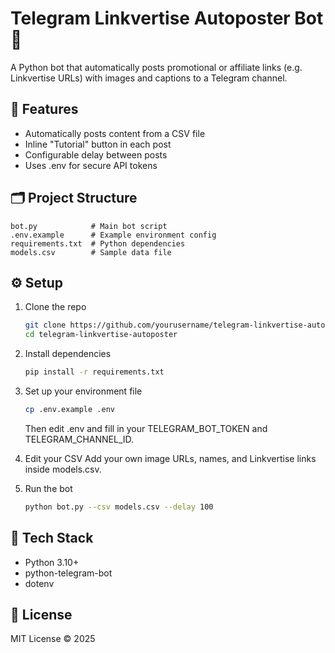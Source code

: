 # Telegram Linkvertise Autoposter Bot 🤖

A Python bot that automatically posts promotional or affiliate links (e.g. Linkvertise URLs) with images and captions to a Telegram channel.

## 🚀 Features
- Automatically posts content from a CSV file
- Inline "Tutorial" button in each post
- Configurable delay between posts
- Uses .env for secure API tokens

## 🗂️ Project Structure
```
bot.py            # Main bot script
.env.example      # Example environment config
requirements.txt  # Python dependencies
models.csv        # Sample data file
```

## ⚙️ Setup

1. Clone the repo
   ```bash
   git clone https://github.com/yourusername/telegram-linkvertise-autoposter.git
   cd telegram-linkvertise-autoposter
   ```

2. Install dependencies
   ```bash
   pip install -r requirements.txt
   ```

3. Set up your environment file
   ```bash
   cp .env.example .env
   ```
   Then edit .env and fill in your TELEGRAM_BOT_TOKEN and TELEGRAM_CHANNEL_ID.

4. Edit your CSV
   Add your own image URLs, names, and Linkvertise links inside models.csv.

5. Run the bot
   ```bash
   python bot.py --csv models.csv --delay 100
   ```

## 🧰 Tech Stack
- Python 3.10+
- python-telegram-bot
- dotenv

## 📜 License
MIT License © 2025
